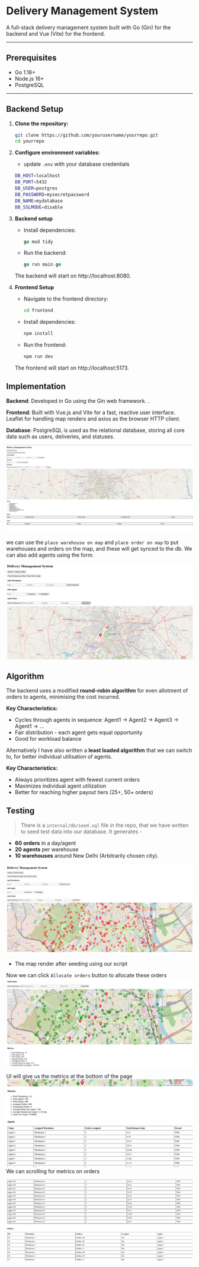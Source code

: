 # Delivery Management System

A full-stack delivery management system built with Go (Gin) for the backend and Vue (Vite) for the frontend.

---

## Prerequisites

- Go 1.18+
- Node.js 16+
- PostgreSQL

---

## Backend Setup

1. **Clone the repository:**
   ```sh
   git clone https://github.com/yourusername/yourrepo.git
   cd yourrepo
   ```
2. **Configure environment variables:**
    - update `.env` with your database credentials
    ```bash
    DB_HOST=localhost
    DB_PORT=5432
    DB_USER=postgres
    DB_PASSWORD=mysecretpassword
    DB_NAME=mydatabase
    DB_SSLMODE=disable
    ```
3. **Backend setup**
    - Install dependencies:
        ```Go
        go mod tidy
        ```

    - Run the backend:
        ```Go
        go run main.go
        ```

    The backend will start on http://localhost:8080.
4. **Frontend Setup**

    - Navigate to the frontend directory:
        ```bash
        cd frontend
        ```

    - Install dependencies:
        ```bash
        npm install
        ```

    - Run the frontend:
        ```bash
        npm run dev
        ```

    The frontend will start on http://localhost:5173.

## Implementation
**Backend**:
Developed in Go using the Gin web framework. .

**Frontend**:
Built with Vue.js and Vite for a fast, reactive user interface. Leaflet for handling map renders and axios as the browser HTTP client.

**Database**:
PostgreSQL is used as the relational database, storing all core data such as users, deliveries, and statuses.

![Vue Site](images/image.png)


we can use the `place warehouse on map` and `place order on map` to put warehouses and orders on the map, and these will get synced to the db. We can also add agents using the form.


![alt text](images/image-2.png)

## **Algorithm**
The backend uses a modified **round-robin algorithm** for even allotment of orders to agents, minimising the cost incurred.

**Key Characteristics:**

- Cycles through agents in sequence: Agent1 → Agent2 → Agent3 → Agent1 → ...
- Fair distribution - each agent gets equal opportunity
- Good for workload balance


Alternatively I have also written a **least loaded algorithm** that we can switch to, for better individual utilisation of agents.

**Key Characteristics:**

- Always prioritizes agent with fewest current orders
- Maximizes individual agent utilization
- Better for reaching higher payout tiers (25+, 50+ orders)

## Testing

> There is a `internal/db/seed.sql` file in the repo, that we have written to seed test data into our database. It generates -
- **60** **orders** in a day/agent
- **20 agents** per warehouse
- **10 warehouses** around New Delhi (Arbitrarily chosen city).

![alt text](images/image-3.png)
- The map render after seeding using our script

Now we can click `Allocate orders` button to allocate these orders
![alt text](images/image-4.png)

UI will give us the metrics at the bottom of the page
![alt text](images/image-7.png)
We can scrolling for metrics on orders

![alt text](images/image-6.png)